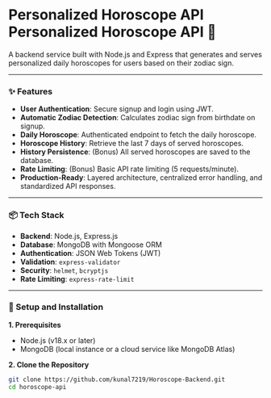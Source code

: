 #  Personalized Horoscope API  Personalized Horoscope API 🌟

A backend service built with Node.js and Express that generates and serves personalized daily horoscopes for users based on their zodiac sign.

---

### ✨ Features

-   **User Authentication**: Secure signup and login using JWT.
-   **Automatic Zodiac Detection**: Calculates zodiac sign from birthdate on signup.
-   **Daily Horoscope**: Authenticated endpoint to fetch the daily horoscope.
-   **Horoscope History**: Retrieve the last 7 days of served horoscopes.
-   **History Persistence**: (Bonus) All served horoscopes are saved to the database.
-   **Rate Limiting**: (Bonus) Basic API rate limiting (5 requests/minute).
-   **Production-Ready**: Layered architecture, centralized error handling, and standardized API responses.

---

### 📦 Tech Stack

-   **Backend**: Node.js, Express.js
-   **Database**: MongoDB with Mongoose ORM
-   **Authentication**: JSON Web Tokens (JWT)
-   **Validation**: `express-validator`
-   **Security**: `helmet`, `bcryptjs`
-   **Rate Limiting**: `express-rate-limit`

---

### 🚀 Setup and Installation

**1. Prerequisites**
-   Node.js (v18.x or later)
-   MongoDB (local instance or a cloud service like MongoDB Atlas)

**2. Clone the Repository**
```bash
git clone https://github.com/kunal7219/Horoscope-Backend.git
cd horoscope-api

